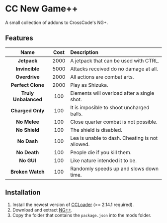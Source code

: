 # CC New Game++

A small collection of addons to CrossCode's NG+.

## Features

| Name                 | Cost | Description                                            |
|:--------------------:|:----:|:------------------------------------------------------ |
| **Jetpack**          | 2000 | A jetpack that can be used with CTRL.                  |
| **Invincible**       | 5000 | Attacks received do no damage at all.                  |
| **Overdrive**        | 2000 | All actions are combat arts.                           |
| **Perfect Clone**    | 2000 | Play as Shizuka.                                       |
| **Truly Unbalanced** |  100 | Elements will overload after a single shot.            |
| **Charged Only**     |  100 | It is imposible to shoot uncharged balls.              |
| **No Melee**         |  100 | Close quarter combat is not possible.                  |
| **No Shield**        |  100 | The shield is disabled.                                |
| **No Dash**          |  100 | Lea is unable to dash. Cheating is not allowed.        |
| **No Death**         |  100 | People die if you kill them.                           |
| **No GUI**           |  100 | Like nature intended it to be.                         |
| **Broken Watch**     |  100 | Randomly speeds up and slows down time.                |


<!-- | **No Cheat**         |  100 | An addition truly worthy of a righteous Spheoromancer. | -->

## Installation

1. Install the newest version of [CCLoader](https://github.com/CCDirectLink/CCLoader) (>= 2.14.1 required).
2. Download and extract [NG++](https://github.com/CCDirectLink/CCNewGamePP/archive/master.zip).
3. Copy the folder that contains the `package.json` into the mods folder.
